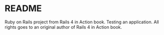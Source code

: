 # README

Ruby on Rails project from Rails 4 in Action book. Testing an application. All rights goes to an original author of Rails 4 in Action book. 
